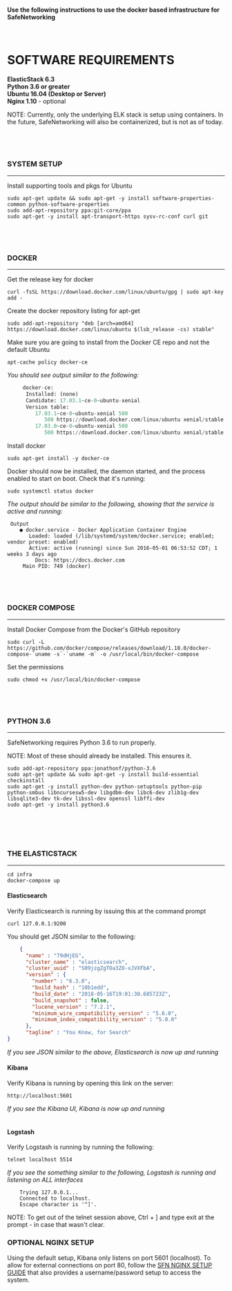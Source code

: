 #### Use the following instructions to use the docker based infrastructure for SafeNetworking
<br/>

# SOFTWARE REQUIREMENTS
**ElasticStack 6.3**  <br/>
**Python 3.6 or greater** <br/>
**Ubuntu 16.04 (Desktop or Server)** <br/>
**Nginx 1.10** - optional<br/>


NOTE: Currently, only the underlying ELK stack is setup using containers. In the future, SafeNetworking will also be containerized, but is not as of today. 
# 
<br/>

### SYSTEM SETUP 
***
Install supporting tools and pkgs for Ubuntu
```
sudo apt-get update && sudo apt-get -y install software-properties-common python-software-properties
sudo add-apt-repository ppa:git-core/ppa
sudo apt-get -y install apt-transport-https sysv-rc-conf curl git
```
# 
<br/>

### DOCKER
***
Get the release key for docker
```
curl -fsSL https://download.docker.com/linux/ubuntu/gpg | sudo apt-key add -
```

Create the docker repository listing for apt-get
```
sudo add-apt-repository "deb [arch=amd64] https://download.docker.com/linux/ubuntu $(lsb_release -cs) stable"
```

Make sure you are going to install from the Docker CE repo and not the default Ubuntu 
```
apt-cache policy docker-ce
```

*You should see output similar to the following:*
```python
     docker-ce:
      Installed: (none)
      Candidate: 17.03.1~ce-0~ubuntu-xenial
      Version table:
         17.03.1~ce-0~ubuntu-xenial 500
            500 https://download.docker.com/linux/ubuntu xenial/stable amd64 Packages
         17.03.0~ce-0~ubuntu-xenial 500
            500 https://download.docker.com/linux/ubuntu xenial/stable amd64 Packages
```

Install docker
```
sudo apt-get install -y docker-ce
```

Docker should now be installed, the daemon started, and the process enabled to start on boot. Check that it's running:
```
sudo systemctl status docker
```

*The output should be similar to the following, showing that the service is active and running:*
```
 Output
    ● docker.service - Docker Application Container Engine
       Loaded: loaded (/lib/systemd/system/docker.service; enabled; vendor preset: enabled)
       Active: active (running) since Sun 2016-05-01 06:53:52 CDT; 1 weeks 3 days ago
         Docs: https://docs.docker.com
     Main PID: 749 (docker)
```


# 
<br/>

### DOCKER COMPOSE
***
Install Docker Compose from the Docker's GitHub repository
```
sudo curl -L https://github.com/docker/compose/releases/download/1.18.0/docker-compose-`uname -s`-`uname -m` -o /usr/local/bin/docker-compose
```
Set the permissions
```
sudo chmod +x /usr/local/bin/docker-compose
```
# 
<br/>

### PYTHON 3.6
***
SafeNetworking requires Python 3.6 to run properly. 
<br/>

NOTE: Most of these should already be installed.  This ensures it.  
```
sudo add-apt-repository ppa:jonathonf/python-3.6
sudo apt-get update && sudo apt-get -y install build-essential checkinstall 
sudo apt-get -y install python-dev python-setuptools python-pip python-smbus libncursesw5-dev libgdbm-dev libc6-dev zlib1g-dev libsqlite3-dev tk-dev libssl-dev openssl libffi-dev 
sudo apt-get -y install python3.6
```
# 

</br></br>
### THE ELASTICSTACK
***
```
cd infra
docker-compose up
```
#### Elasticsearch
Verify Elasticsearch is running by issuing this at the command prompt
```
curl 127.0.0.1:9200
```
You should get JSON similar to the following:
```json
    {
      "name" : "79dHjEG",
      "cluster_name" : "elasticsearch",
      "cluster_uuid" : "S09jzgZgTOa3ZO-xJVXFbA",
      "version" : {
        "number" : "6.3.0",
        "build_hash" : "10b1edd",
        "build_date" : "2018-05-16T19:01:30.685723Z",
        "build_snapshot" : false,
        "lucene_version" : "7.2.1",
        "minimum_wire_compatibility_version" : "5.6.0",
        "minimum_index_compatibility_version" : "5.0.0"
      },
      "tagline" : "You Know, for Search"
}
```
*If you see JSON similar to the above, Elasticsearch is now up and running*

#### Kibana
Verify Kibana is running by opening this link on the server: 
```
http://localhost:5601
```
*If you see the Kibana UI, Kibana is now up and running*
</br>
</br>
#### Logstash
Verify Logstash is running by running the following: 
```
telnet localhost 5514
```
*If you see the something similar to the following, Logstash is running and listening on ALL interfaces*
```
    Trying 127.0.0.1...
    Connected to localhost.
    Escape character is '^]'.
```
NOTE: To get out of the telnet session above, Ctrl + ] and type exit at the prompt - in case that wasn't clear.

### OPTIONAL NGINX SETUP
Using the default setup, Kibana only listens on port 5601 (localhost).  To allow for external connections on port 80, follow the [SFN NGINX SETUP GUIDE](https://github.com/PaloAltoNetworks/safe-networking/wiki/NGINX-Setup) that also provides a username/password setup to access the system. 